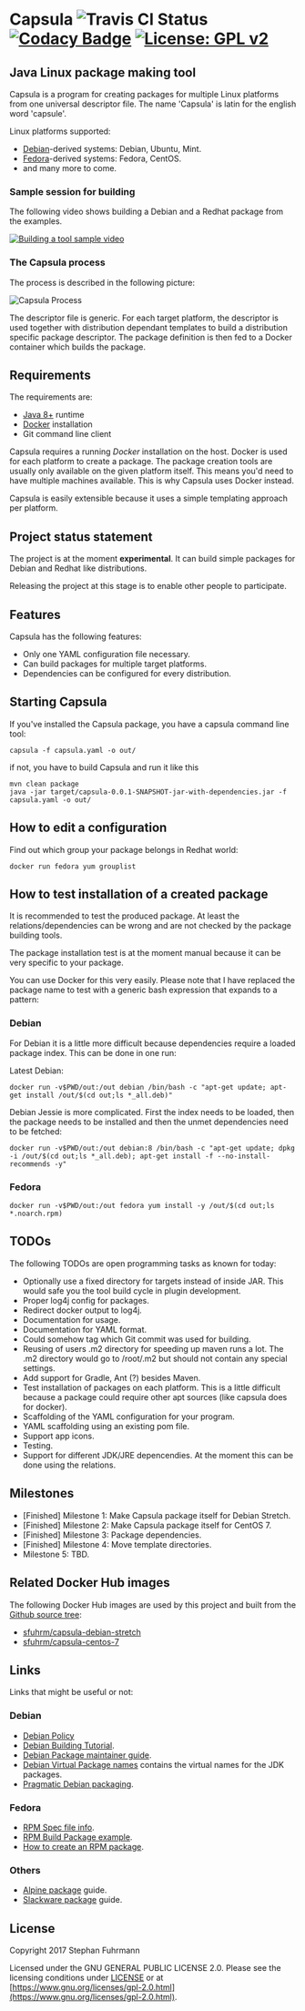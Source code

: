 # Capsula ![Travis CI Status](https://travis-ci.org/sfuhrm/capsula.svg?branch=master) [![Codacy Badge](https://api.codacy.com/project/badge/Grade/ed538897b79543f1a4f933b2347fd7e5)](https://www.codacy.com/app/sfuhrm/capsula?utm_source=github.com&amp;utm_medium=referral&amp;utm_content=sfuhrm/capsula&amp;utm_campaign=Badge_Grade) [![License: GPL v2](https://img.shields.io/badge/License-GPL%20v2-blue.svg)](https://www.gnu.org/licenses/old-licenses/gpl-2.0.en.html)
## Java Linux package making tool 

Capsula is a program for creating packages for multiple
Linux platforms from one universal descriptor file. 
The name 'Capsula' is latin for the english word 'capsule'.

Linux platforms supported:

* [Debian](https://www.debian.org/)-derived systems: Debian, Ubuntu, Mint.
* [Fedora](https://www.centos.org/)-derived systems: Fedora, CentOS.
* and many more to come.

### Sample session for building

The following video shows building a Debian and a Redhat package from the examples.

[![Building a tool sample video](https://raw.githubusercontent.com/sfuhrm/capsula/master/images/Youtube.png)](https://www.youtube.com/watch?v=Dbo7BumrZ3A)

### The Capsula process

The process is described in the following picture:

![Capsula Process](https://raw.githubusercontent.com/sfuhrm/capsula/master/images/Capsula-Process-SF-1.png "Capsula Process")

The descriptor file is generic. For each target platform, the descriptor is used together with distribution
dependant templates to build a distribution specific package descriptor. The package definition is then
fed to a Docker container which builds the package.

## Requirements

The requirements are:

* [Java 8+](http://www.oracle.com/technetwork/java/index.html) runtime
* [Docker](https://www.docker.com/) installation
* Git command line client

Capsula requires a running *Docker* installation on the host. Docker is used for each
platform to create a package. The package creation tools are usually only available on
the given platform itself. This means you'd need to have multiple machines available.
This is why Capsula uses Docker instead.

Capsula is easily extensible because it uses a simple templating approach per platform.

## Project status statement

The project is at the moment **experimental**. 
It can build simple packages for Debian and Redhat like distributions.

Releasing the project at this stage is to enable other people
to participate.

## Features

Capsula has the following features:

* Only one YAML configuration file necessary.
* Can build packages for multiple target platforms.
* Dependencies can be configured for every distribution.

## Starting Capsula

If you've installed the Capsula package, you have a capsula command
line tool:

    capsula -f capsula.yaml -o out/

if not, you have to build Capsula and run it like this

    mvn clean package
    java -jar target/capsula-0.0.1-SNAPSHOT-jar-with-dependencies.jar -f capsula.yaml -o out/

## How to edit a configuration

Find out which group your package belongs in Redhat world:

    docker run fedora yum grouplist

## How to test installation of a created package

It is recommended to test the produced package. At least the
relations/dependencies can be wrong and are not checked by the package
building tools.

The package installation test is at the moment manual because it can
be very specific to your package.

You can use Docker for this very easily. Please note that I have replaced
the package name to test with a generic bash expression that expands to a
pattern:

### Debian

For Debian it is a little more difficult because dependencies require a loaded
package index. This can be done in one run:

Latest Debian:

    docker run -v$PWD/out:/out debian /bin/bash -c "apt-get update; apt-get install /out/$(cd out;ls *_all.deb)"

Debian Jessie is more complicated. First the index needs to be loaded, then the package needs to be installed and then
the unmet dependencies need to be fetched:

    docker run -v$PWD/out:/out debian:8 /bin/bash -c "apt-get update; dpkg -i /out/$(cd out;ls *_all.deb); apt-get install -f --no-install-recommends -y"

### Fedora

    docker run -v$PWD/out:/out fedora yum install -y /out/$(cd out;ls *.noarch.rpm)

## TODOs

The following TODOs are open programming tasks as known for today:

* Optionally use a fixed directory for targets instead of inside JAR. This
  would safe you the tool build cycle in plugin development.
* Proper log4j config for packages.
* Redirect docker output to log4j.
* Documentation for usage.
* Documentation for YAML format.
* Could somehow tag which Git commit was used for building.
* Reusing of users .m2 directory for speeding up maven runs a lot. The .m2
  directory would go to /root/.m2 but should not contain any special settings.
* Add support for Gradle, Ant (?) besides Maven.
* Test installation of packages on each platform. This is a little difficult
  because a package could require other apt sources (like capsula does for docker).
* Scaffolding of the YAML configuration for your program.
* YAML scaffolding using an existing pom file.
* Support app icons.
* Testing.
* Support for different JDK/JRE depencendies. At the moment this can be done using the relations.

## Milestones

* [Finished] Milestone 1: Make Capsula package itself for Debian Stretch.
* [Finished] Milestone 2: Make Capsula package itself for CentOS 7.
* [Finished] Milestone 3: Package dependencies.
* [Finished] Milestone 4: Move template directories.
* Milestone 5: TBD.

## Related Docker Hub images

The following Docker Hub images are used by this project and built from
the [Github source tree](https://github.com/sfuhrm/capsula):

* [sfuhrm/capsula-debian-stretch](https://hub.docker.com/r/sfuhrm/capsula-debian-stretch/)
* [sfuhrm/capsula-centos-7](https://hub.docker.com/r/sfuhrm/capsula-centos-7/)

## Links

Links that might be useful or not:

### Debian
* [Debian Policy](https://www.debian.org/doc/debian-policy/)
* [Debian Building Tutorial](https://wiki.debian.org/BuildingTutorial#).
* [Debian Package maintainer guide](https://www.debian.org/doc/manuals/maint-guide/first.en.html).
* [Debian Virtual Package names](https://www.debian.org/doc/packaging-manuals/virtual-package-names-list.txt) contains 
  the virtual names for the JDK packages.
* [Pragmatic Debian packaging](https://vincent.bernat.im/en/blog/2016-pragmatic-debian-packaging).

### Fedora
* [RPM Spec file info](http://ftp.rpm.org/max-rpm/s1-rpm-build-creating-spec-file.html).
* [RPM Build Package example](http://www.thegeekstuff.com/2015/02/rpm-build-package-example/).
* [How to create an RPM package](https://fedoraproject.org/wiki/How_to_create_an_RPM_package).

### Others
* [Alpine package](https://wiki.alpinelinux.org/wiki/Creating_an_Alpine_package) guide.
* [Slackware package](https://docs.slackware.com/howtos:slackware_admin:building_a_package) guide.

## License

Copyright 2017 Stephan Fuhrmann

Licensed under the GNU GENERAL PUBLIC LICENSE 2.0.
Please see the licensing conditions under [LICENSE](./LICENSE)
or at [https://www.gnu.org/licenses/gpl-2.0.html](https://www.gnu.org/licenses/gpl-2.0.html).

